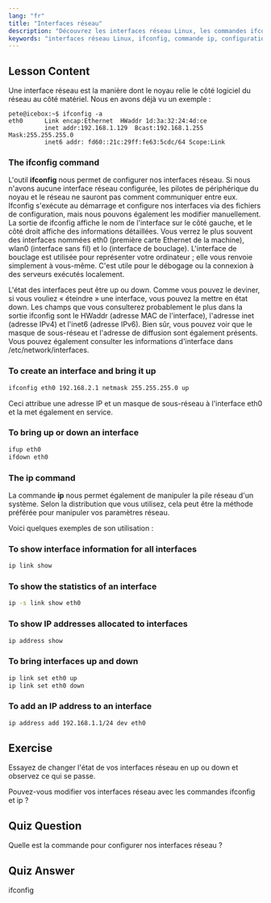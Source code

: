 ```yaml
---
lang: "fr"
title: "Interfaces réseau"
description: "Découvrez les interfaces réseau Linux, les commandes ifconfig et ip. Comprenez comment configurer et gérer les paramètres réseau. Démarrez votre parcours de mise en réseau Linux !"
keywords: "interfaces réseau Linux, ifconfig, commande ip, configuration réseau, mise en réseau Linux, débutant, tutoriel, guide"
---
```


## Lesson Content

Une interface réseau est la manière dont le noyau relie le côté logiciel du réseau au côté matériel. Nous en avons déjà vu un exemple :

```plaintext
pete@icebox:~$ ifconfig -a
eth0      Link encap:Ethernet  HWaddr 1d:3a:32:24:4d:ce
          inet addr:192.168.1.129  Bcast:192.168.1.255  Mask:255.255.255.0
          inet6 addr: fd60::21c:29ff:fe63:5cdc/64 Scope:Link
```

### The ifconfig command

L'outil **ifconfig** nous permet de configurer nos interfaces réseau. Si nous n'avons aucune interface réseau configurée, les pilotes de périphérique du noyau et le réseau ne sauront pas comment communiquer entre eux. Ifconfig s'exécute au démarrage et configure nos interfaces via des fichiers de configuration, mais nous pouvons également les modifier manuellement. La sortie de ifconfig affiche le nom de l'interface sur le côté gauche, et le côté droit affiche des informations détaillées. Vous verrez le plus souvent des interfaces nommées eth0 (première carte Ethernet de la machine), wlan0 (interface sans fil) et lo (interface de bouclage). L'interface de bouclage est utilisée pour représenter votre ordinateur ; elle vous renvoie simplement à vous-même. C'est utile pour le débogage ou la connexion à des serveurs exécutés localement.

L'état des interfaces peut être up ou down. Comme vous pouvez le deviner, si vous vouliez « éteindre » une interface, vous pouvez la mettre en état down. Les champs que vous consulterez probablement le plus dans la sortie ifconfig sont le HWaddr (adresse MAC de l'interface), l'adresse inet (adresse IPv4) et l'inet6 (adresse IPv6). Bien sûr, vous pouvez voir que le masque de sous-réseau et l'adresse de diffusion sont également présents. Vous pouvez également consulter les informations d'interface dans /etc/network/interfaces.

### To create an interface and bring it up

```bash
ifconfig eth0 192.168.2.1 netmask 255.255.255.0 up
```

Ceci attribue une adresse IP et un masque de sous-réseau à l'interface eth0 et la met également en service.

### To bring up or down an interface

```bash
ifup eth0
ifdown eth0
```

### The ip command

La commande **ip** nous permet également de manipuler la pile réseau d'un système. Selon la distribution que vous utilisez, cela peut être la méthode préférée pour manipuler vos paramètres réseau.

Voici quelques exemples de son utilisation :

### To show interface information for all interfaces

```bash
ip link show
```

### To show the statistics of an interface

```bash
ip -s link show eth0
```

### To show IP addresses allocated to interfaces

```bash
ip address show
```

### To bring interfaces up and down

```bash
ip link set eth0 up
ip link set eth0 down
```

### To add an IP address to an interface

```bash
ip address add 192.168.1.1/24 dev eth0
```

## Exercise

Essayez de changer l'état de vos interfaces réseau en up ou down et observez ce qui se passe.

Pouvez-vous modifier vos interfaces réseau avec les commandes ifconfig et ip ?

## Quiz Question

Quelle est la commande pour configurer nos interfaces réseau ?

## Quiz Answer

ifconfig
